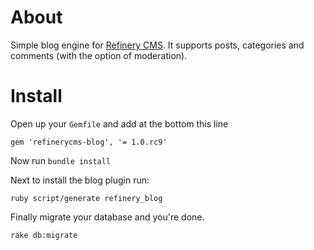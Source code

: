 # About

Simple blog engine for [Refinery CMS](http://refinerycms.com). It supports posts, categories and comments (with the option of moderation).

# Install

Open up your ``Gemfile`` and add at the bottom this line

    gem 'refinerycms-blog', '= 1.0.rc9'

Now run ``bundle install``

Next to install the blog plugin run:

    ruby script/generate refinery_blog

Finally migrate your database and you're done.

    rake db:migrate